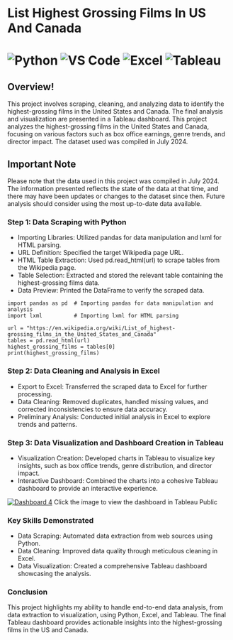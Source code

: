 # List Highest Grossing Films In US And Canada
# ![Python](https://img.shields.io/badge/python-blue?logo=python&logoColor=white) ![VS Code](https://img.shields.io/badge/VS%20Code-blue?logo=visual-studio-code&logoColor=white) ![Excel](https://img.shields.io/badge/Excel-217346?logo=Microsoft%20Excel&logoColor=white) ![Tableau](https://img.shields.io/badge/Tableau-005F99?logo=Tableau&logoColor=white)

## Overview!
This project involves scraping, cleaning, and analyzing data to identify the highest-grossing films in the United States and Canada. The final analysis and visualization are presented in a Tableau dashboard. This project analyzes the highest-grossing films in the United States and Canada, focusing on various factors such as box office earnings, genre trends, and director impact. The dataset used was compiled in July 2024.

## Important Note
Please note that the data used in this project was compiled in July 2024. The information presented reflects the state of the data at that time, and there may have been updates or changes to the dataset since then. Future analysis should consider using the most up-to-date data available.

### Step 1: Data Scraping with Python
* Importing Libraries: Utilized pandas for data manipulation and lxml for HTML parsing.
* URL Definition: Specified the target Wikipedia page URL.
* HTML Table Extraction: Used pd.read_html(url) to scrape tables from the Wikipedia page.
* Table Selection: Extracted and stored the relevant table containing the highest-grossing films data.
* Data Preview: Printed the DataFrame to verify the scraped data.
```
import pandas as pd  # Importing pandas for data manipulation and analysis
import lxml          # Importing lxml for HTML parsing

url = "https://en.wikipedia.org/wiki/List_of_highest-grossing_films_in_the_United_States_and_Canada"
tables = pd.read_html(url)
highest_grossing_films = tables[0]
print(highest_grossing_films)
```

### Step 2: Data Cleaning and Analysis in Excel
* Export to Excel: Transferred the scraped data to Excel for further processing.
* Data Cleaning: Removed duplicates, handled missing values, and corrected inconsistencies to ensure data accuracy.
* Preliminary Analysis: Conducted initial analysis in Excel to explore trends and patterns.

### Step 3: Data Visualization and Dashboard Creation in Tableau
* Visualization Creation: Developed charts in Tableau to visualize key insights, such as box office trends, genre distribution, and director impact.
* Interactive Dashboard: Combined the charts into a cohesive Tableau dashboard to provide an interactive experience.

[![Dashboard 4](https://github.com/user-attachments/assets/b861aa7a-13c1-4319-8e4a-fd4fec759c43)](https://public.tableau.com/views/Listofhighest-grossingfilmsintheUnitedStatesandCanadacomplete/Dashboard4?:language=en-US&publish=yes&:sid=&:redirect=auth&:display_count=n&:origin=viz_share_link)
Click the image to view the dashboard in Tableau Public

### Key Skills Demonstrated
* Data Scraping: Automated data extraction from web sources using Python.
* Data Cleaning: Improved data quality through meticulous cleaning in Excel.
* Data Visualization: Created a comprehensive Tableau dashboard showcasing the analysis.

### Conclusion
This project highlights my ability to handle end-to-end data analysis, from data extraction to visualization, using Python, Excel, and Tableau. The final Tableau dashboard provides actionable insights into the highest-grossing films in the US and Canada.
